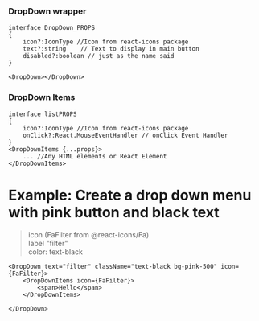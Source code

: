 ### DropDown wrapper
```tsx
interface DropDown_PROPS
{
	icon?:IconType //Icon from react-icons package
	text?:string	// Text to display in main button
	disabled?:boolean // just as the name said
}

<DropDown></DropDown>
```
### DropDown Items
```tsx
interface listPROPS
{
	icon?:IconType //Icon from react-icons package
	onClick?:React.MouseEventHandler // onClick Event Handler
}
<DropDownItems {...props}>
	... //Any HTML elements or React Element
</DropDownItems>
```

# Example: Create a drop down menu with pink button and black text
>icon (FaFilter from @react-icons/Fa)</br>
>label "filter"</br>
>color: text-black
```tsx
<DropDown text="filter" className="text-black bg-pink-500" icon={FaFilter}> 
	<DropDownItems icon={FaFilter}>
		<span>Hello</span>
	</DropDownItems>

</DropDown>
```
